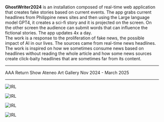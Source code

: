 
**GhostWriter2024** is an installation composed of real-time web application that creates fake stories based on current events. The app grabs current headlines from Philippine news sites and then using the Large language model GPT4, it creates a sci-fi story and it is projected on the screen.
On the other screen the audience can submit words that can influence the fictional stories. The app updates 4x a day.  
The work is a response to the proliferation of fake news, the possible impact of AI in our lives. The sources came from real-time news headlines.
The work is inspired on how we sometimes consume news based on headlines without reading the whole article and how some news sources create click-baity headlines that are sometimes far from its content.

----
AAA Return Show
Ateneo Art Gallery
Nov 2024 - March 2025

____


![IRL](https://archive.kolown.net//wp-content/uploads/2024/12/ghostwriter1.jpg)

![IRL](https://archive.kolown.net//wp-content/uploads/2024/12/ghostwriter2.jpg)

![IRL](https://archive.kolown.net//wp-content/uploads/2024/12/ghostwriter3.jpg)

![IRL](https://archive.kolown.net//wp-content/uploads/2024/12/ghostwriter4.jpg)




